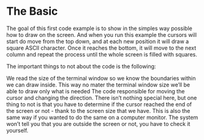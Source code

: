 # The Basic

The goal of this first code example is to show in the simples way possible how to draw on the screen. And when you run this example the cursors will start do move from the top down, and at each new position it will draw a square ASCII character. Once it reaches the bottom, it will move to the next column and repeat the process until the whole screen is filled with squares.

The important things to not about the code is the following:

We read the size of the terminal window so we know the boundaries within we can draw inside. This way no mater the terminal window size we’ll be able to draw only what is needed
The code responsible for moving the cursor and changing the direction. There isn’t nothing special here, but one thing to not is that you have to determine if the cursor reached the end of the screen or not - thank to the screen size that we have. This is also the same way if you wanted to do the same on a computer monitor. The system won’t tell you that you are outside the screen or not, you have to check it yourself.